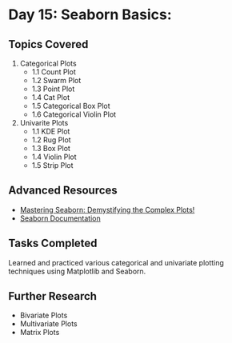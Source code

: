 # Day 15: Seaborn Basics:

## Topics Covered
1. Categorical Plots
   - 1.1 Count Plot
   - 1.2 Swarm Plot
   - 1.3 Point Plot
   - 1.4 Cat Plot
   - 1.5 Categorical Box Plot
   - 1.6 Categorical Violin Plot
2. Univarite Plots
   - 1.1 KDE Plot
   - 1.2 Rug Plot
   - 1.3 Box Plot
   - 1.4 Violin Plot
   - 1.5 Strip Plot

## Advanced Resources
- [Mastering Seaborn: Demystifying the Complex Plots!](https://medium.com/gitconnected/mastering-seaborn-demystifying-the-complex-plots-cd5744fce4be)
- [Seaborn Documentation](https://seaborn.pydata.org/tutorial.html)
## Tasks Completed
Learned and practiced various categorical and univariate plotting techniques using Matplotlib and Seaborn.
## Further Research
- Bivariate Plots
- Multivariate Plots
- Matrix Plots
